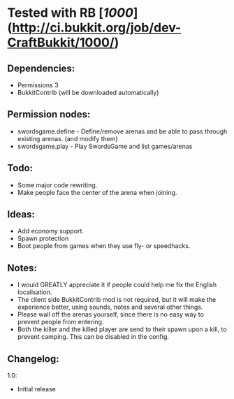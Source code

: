 # Tested with RB [_1000_] (http://ci.bukkit.org/job/dev-CraftBukkit/1000/)
## Dependencies:
-   Permissions 3
-   BukkitContrib (will be downloaded automatically)

## Permission nodes:
-   swordsgame.define - Define/remove arenas and be able to pass through existing arenas. (and modify them)
-   swordsgame.play - Play SwordsGame and list games/arenas

## Todo:
-   Some major code rewriting.
-   Make people face the center of the arena when joining.

## Ideas:
-   Add economy support.
-   Spawn protection
-   Boot people from games when they use fly- or speedhacks.

## Notes:
-   I would GREATLY appreciate it if people could help me fix the English localisation.
-   The client side BukkitContrib mod is not required, but it will make the experience better, using sounds, notes and several other things.
-   Please wall off the arenas yourself, since there is no easy way to prevent people from entering.
-   Both the killer and the killed player are send to their spawn upon a kill, to prevent camping. This can be disabled in the config.

## Changelog:
1.0:
-   Initial release